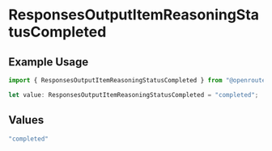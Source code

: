 # ResponsesOutputItemReasoningStatusCompleted

## Example Usage

```typescript
import { ResponsesOutputItemReasoningStatusCompleted } from "@openrouter/sdk/models";

let value: ResponsesOutputItemReasoningStatusCompleted = "completed";
```

## Values

```typescript
"completed"
```